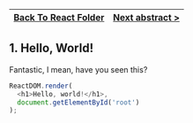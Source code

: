 [Back To React Folder](https://github.com/Betra/Course-Abstract/tree/master/React) | [Next abstract >](React__2.md)
----------------------------|-----------------------------

## 1. Hello, World!

Fantastic, I mean, have you seen this?

```js
ReactDOM.render(
  <h1>Hello, world!</h1>,
  document.getElementById('root')
);
```
